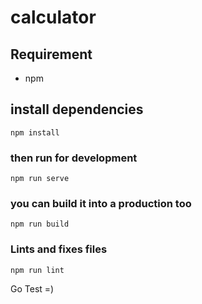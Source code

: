 # calculator

## Requirement
- npm

## install dependencies
```
npm install
```

### then run for development
```
npm run serve
```

### you can build it into a production too
```
npm run build
```

### Lints and fixes files
```
npm run lint
```

Go Test =)
